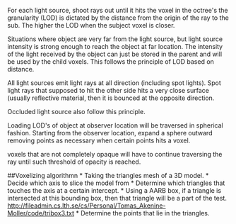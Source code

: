 For each light source, shoot rays out until it hits the voxel in the octree's the granularity (LOD) is 
dictated by the distance from the origin of the ray to the sub. The higher the LOD when the subject voxel is closer.

Situations where object are very far from the light source, but light source intensity is strong enough to reach the object at far location. The intensity of the light received by the object can just be stored in the parent and will be used by the child voxels. This follows the principle of LOD based on distance.

All light sources emit light rays at all direction (including spot lights). Spot light rays that supposed to hit the other side hits a very close surface (usually reflective material, then it is bounced at the opposite direction.

Occluded light source also follow this principle.

Loading LOD's of object at observer location will be traversed in spherical fashion.
Starting from the observer location, expand a sphere outward removing points as necessary when certain points hits a voxel.

voxels that are not completely opaque will have to continue traversing the ray until such threshold of opacity is reached.

##Voxelizing algorithmn
	* Taking the triangles mesh of a 3D model.
	* Decide which axis to slice the model from
	* Determine which triangles that touches the axis at a certain intercept.
		* Using a AARB box, if a triangle is intersected at this bounding box, then that triangle will be a part of the test.
http://fileadmin.cs.lth.se/cs/Personal/Tomas_Akenine-Moller/code/tribox3.txt
	* Determine the points that lie in the triangles.
	